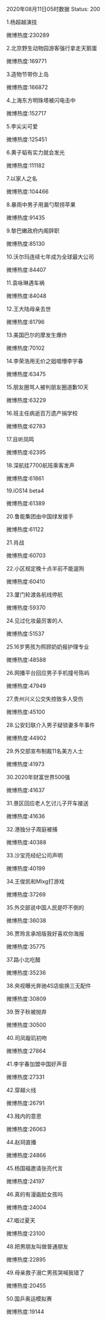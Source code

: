 2020年08月11日05时数据
Status: 200

1.杨超越演技

微博热度:230289

2.北京野生动物园游客强行拿走天鹅蛋

微博热度:169771

3.造物节带你上岛

微博热度:166872

4.上海东方明珠塔被闪电击中

微博热度:152717

5.李尖尖可爱

微博热度:125451

6.黄子韬有实力就会发光

微博热度:111182

7.以家人之名

微博热度:104466

8.暴雨中男子用漏勺帮捞苹果

微博热度:91435

9.黎巴嫩政府内阁辞职

微博热度:85130

10.沃尔玛连续七年成为全球最大公司

微博热度:84407

11.袁咏琳遇车祸

微博热度:84048

12.王大陆母亲去世

微博热度:81796

13.美国巴尔的摩发生爆炸

微博热度:70102

14.李荣浩用无价之姐唱懵李宇春

微博热度:63475

15.朋友圈骂人被判朋友圈道歉10天

微博热度:63229

16.班主任病逝百万遗产捐学校

微博热度:62783

17.且听凤鸣

微博热度:62395

18.深航挂7700航班乘客发声

微博热度:61861

19.iOS14 beta4

微博热度:61389

20.鲁能集团由中国绿发接手

微博热度:61122

21.肖战

微博热度:60703

22.小区规定晚十点半前不能遛狗

微博热度:60410

23.厦门轮渡各航线停航

微博热度:59370

24.见过化妆最厉害的人

微博热度:51537

25.16岁男孩为照顾奶奶报护理专业

微博热度:48588

26.网播平台回应男子手机撞号陈屿

微博热度:47949

27.贵州兴义公交失控致多人受伤

微博热度:45100

28.公安妇联介入男子疑锁妻多年事件

微博热度:44902

29.外交部宣布制裁11名美方人士

微博热度:41973

30.2020年财富世界500强

微博热度:41637

31.景区回应老人乞讨儿子开车接送

微博热度:41636

32.港独分子周庭被捕

微博热度:40388

33.沙宝亮经纪公司声明

微博热度:40199

34.王俊凯和Mlxg打游戏

微博热度:37269

35.外交部说中国人民是吓不倒的

微博热度:36038

36.贾玲言承旭版我好喜欢你海报

微博热度:35775

37.路小北吃醋

微博热度:35236

38.央视曝光奔驰4S店偷换三无配件

微博热度:30809

39.贺子秋被抛弃

微博热度:30500

40.司凤璇玑初吻

微博热度:27864

41.李宇春加盟中国好声音

微博热度:27331

42.穿越火线

微博热度:26791

43.贱内的意思

微博热度:26063

44.赵珂直播

微博热度:24866

45.杨国福邀请张亮代言

微博热度:24197

46.真的有漫画脸女孩吗

微博热度:24004

47.唱过夏天

微博热度:23100

48.把男朋友叫做普通朋友

微博热度:22895

49.母亲救子溺亡男孩哭喊我错了

微博热度:20455

50.国乒奥运模拟赛

微博热度:19144

